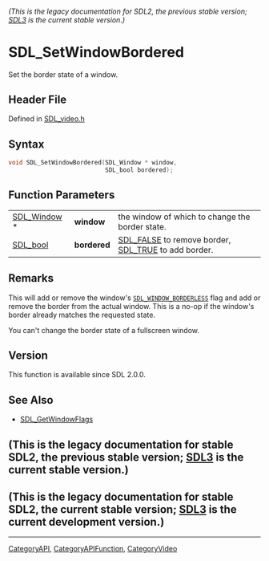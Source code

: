 ###### (This is the legacy documentation for SDL2, the previous stable version; [SDL3](https://wiki.libsdl.org/SDL3/) is the current stable version.)
# SDL_SetWindowBordered

Set the border state of a window.

## Header File

Defined in [SDL_video.h](https://github.com/libsdl-org/SDL/blob/SDL2/include/SDL_video.h)

## Syntax

```c
void SDL_SetWindowBordered(SDL_Window * window,
                           SDL_bool bordered);
```

## Function Parameters

|                            |              |                                                                              |
| -------------------------- | ------------ | ---------------------------------------------------------------------------- |
| [SDL_Window](SDL_Window) * | **window**   | the window of which to change the border state.                              |
| [SDL_bool](SDL_bool)       | **bordered** | [SDL_FALSE](SDL_FALSE) to remove border, [SDL_TRUE](SDL_TRUE) to add border. |

## Remarks

This will add or remove the window's
[`SDL_WINDOW_BORDERLESS`](SDL_WINDOW_BORDERLESS) flag and add or remove the
border from the actual window. This is a no-op if the window's border
already matches the requested state.

You can't change the border state of a fullscreen window.

## Version

This function is available since SDL 2.0.0.

## See Also

- [SDL_GetWindowFlags](SDL_GetWindowFlags)


## (This is the legacy documentation for stable SDL2, the previous stable version; [SDL3](https://wiki.libsdl.org/SDL3/) is the current stable version.)



## (This is the legacy documentation for stable SDL2, the current stable version; [SDL3](https://wiki.libsdl.org/SDL3/) is the current development version.)



----
[CategoryAPI](CategoryAPI), [CategoryAPIFunction](CategoryAPIFunction), [CategoryVideo](CategoryVideo)


